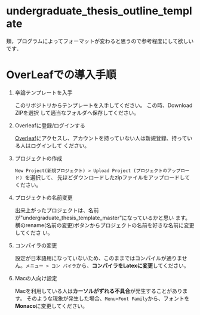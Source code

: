 # undergraduate_thesis_outline_template

類，プログラムによってフォーマットが変わると思うので参考程度にして欲しいです．

# OverLeafでの導入手順

1. 卒論テンプレートを入手

   このリポジトリからテンプレートを入手してください。
   この時、Download ZIPを選択 して適当なフォルダへ保存してください。
   
   

2. Overleafに登録/ログインする

   [Overleaf](https://ja.overleaf.com/)にアクセスし、アカウントを持っていない人は新規登録、持っている人はログインして ください。
   
   

3. プロジェクトの作成

   ```New Project(新規プロジェクト) > Upload Project (プロジェクトのアップロード) ```を選択して、 先ほどダウンロードしたzipファイルをアップロードしてください。
   
   

4. プロジェクトの名前変更

   出来上がったプロジェクトは、名前が"undergraduate_thesis_template_master"になっているかと思い ます。横のrename(名前の変更)ボタンからプロジェクトの名前を好きな名前に変更してくださ い。
   
   

5. コンパイラの変更

   設定が日本語用になっていないため、このままではコンパイルが通りません。```メニュー > コン パイラ```から、**コンパイラをLatexに変更**してください。
   
   

6. Macの人向け設定

   Macを利用している人は**カーソルがずれる不具合**が発生することがあります。
   そのような現象が発生した場合、```Menu>Font Family```から、フォントを**Monaco**に変更してください。
